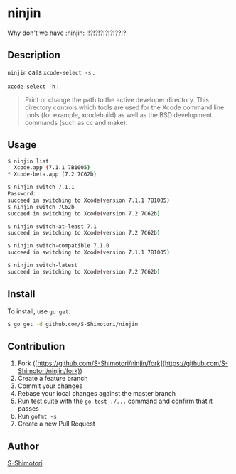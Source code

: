 # ninjin

Why don't we have :ninjin: !!?!?!?!?!?!??!?

## Description

```ninjin``` calls ```xcode-select -s``` .

```xcode-select -h``` :  
> Print or change the path to the active developer directory. This directory controls which tools are used for the Xcode command line tools (for example, xcodebuild) as well as the BSD development commands (such as cc and make).

## Usage

```sh
$ ninjin list
  Xcode.app (7.1.1 7B1005)
* Xcode-beta.app (7.2 7C62b)
```

```sh
$ ninjin switch 7.1.1
Password:
succeed in switching to Xcode(version 7.1.1 7B1005)
$ ninjin switch 7C62b
succeed in switching to Xcode(version 7.2 7C62b)
```

```sh
$ ninjin switch-at-least 7.1
succeed in switching to Xcode(version 7.2 7C62b)
```

```sh
$ ninjin switch-compatible 7.1.0
succeed in switching to Xcode(version 7.1.1 7B1005)
```

```sh
$ ninjin switch-latest
succeed in switching to Xcode(version 7.2 7C62b)
```

## Install

To install, use `go get`:

```bash
$ go get -d github.com/S-Shimotori/ninjin
```

## Contribution

1. Fork ([https://github.com/S-Shimotori/ninjin/fork](https://github.com/S-Shimotori/ninjin/fork))
1. Create a feature branch
1. Commit your changes
1. Rebase your local changes against the master branch
1. Run test suite with the `go test ./...` command and confirm that it passes
1. Run `gofmt -s`
1. Create a new Pull Request

## Author

[S-Shimotori](https://github.com/S-Shimotori)
